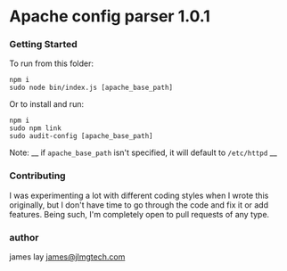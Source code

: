 # Apache config parser 1.0.1 #

### Getting Started ###

To run from this folder:

    npm i
    sudo node bin/index.js [apache_base_path]

Or to install and run:

    npm i
    sudo npm link
    sudo audit-config [apache_base_path]

Note: __ if `apache_base_path` isn't specified, it will default to `/etc/httpd` __

### Contributing ###

I was experimenting a lot with different coding styles when I wrote this
originally, but I don't have time to go through the code and fix it or add
features. Being such, I'm completely open to pull requests of any type.

### author ###

james lay <james@jlmgtech.com>
